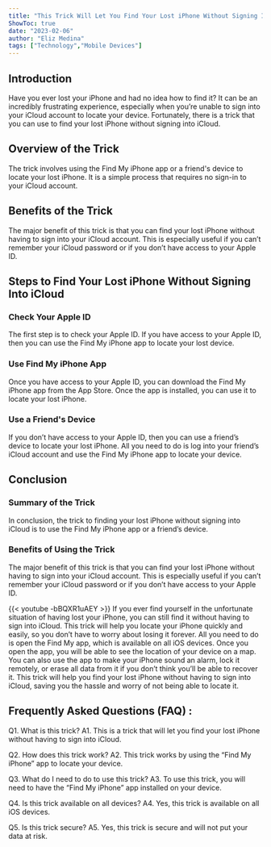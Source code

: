 ```yaml
---
title: "This Trick Will Let You Find Your Lost iPhone Without Signing Into iCloud!"
ShowToc: true 
date: "2023-02-06"
author: "Eliz Medina" 
tags: ["Technology","Mobile Devices"]
---
```

## Introduction

Have you ever lost your iPhone and had no idea how to find it? It can be an incredibly frustrating experience, especially when you’re unable to sign into your iCloud account to locate your device. Fortunately, there is a trick that you can use to find your lost iPhone without signing into iCloud. 

## Overview of the Trick

The trick involves using the Find My iPhone app or a friend's device to locate your lost iPhone. It is a simple process that requires no sign-in to your iCloud account. 

## Benefits of the Trick

The major benefit of this trick is that you can find your lost iPhone without having to sign into your iCloud account. This is especially useful if you can’t remember your iCloud password or if you don’t have access to your Apple ID. 

## Steps to Find Your Lost iPhone Without Signing Into iCloud

### Check Your Apple ID

The first step is to check your Apple ID. If you have access to your Apple ID, then you can use the Find My iPhone app to locate your lost device. 

### Use Find My iPhone App

Once you have access to your Apple ID, you can download the Find My iPhone app from the App Store. Once the app is installed, you can use it to locate your lost iPhone. 

### Use a Friend's Device

If you don’t have access to your Apple ID, then you can use a friend’s device to locate your lost iPhone. All you need to do is log into your friend’s iCloud account and use the Find My iPhone app to locate your device. 

## Conclusion

### Summary of the Trick

In conclusion, the trick to finding your lost iPhone without signing into iCloud is to use the Find My iPhone app or a friend’s device. 

### Benefits of Using the Trick

The major benefit of this trick is that you can find your lost iPhone without having to sign into your iCloud account. This is especially useful if you can’t remember your iCloud password or if you don’t have access to your Apple ID.

{{< youtube -bBQXR1uAEY >}} 
If you ever find yourself in the unfortunate situation of having lost your iPhone, you can still find it without having to sign into iCloud. This trick will help you locate your iPhone quickly and easily, so you don’t have to worry about losing it forever. All you need to do is open the Find My app, which is available on all iOS devices. Once you open the app, you will be able to see the location of your device on a map. You can also use the app to make your iPhone sound an alarm, lock it remotely, or erase all data from it if you don’t think you’ll be able to recover it. This trick will help you find your lost iPhone without having to sign into iCloud, saving you the hassle and worry of not being able to locate it.

## Frequently Asked Questions (FAQ) :
Q1. What is this trick?
A1. This is a trick that will let you find your lost iPhone without having to sign into iCloud.

Q2. How does this trick work?
A2. This trick works by using the “Find My iPhone” app to locate your device.

Q3. What do I need to do to use this trick?
A3. To use this trick, you will need to have the “Find My iPhone” app installed on your device.

Q4. Is this trick available on all devices?
A4. Yes, this trick is available on all iOS devices.

Q5. Is this trick secure?
A5. Yes, this trick is secure and will not put your data at risk.


